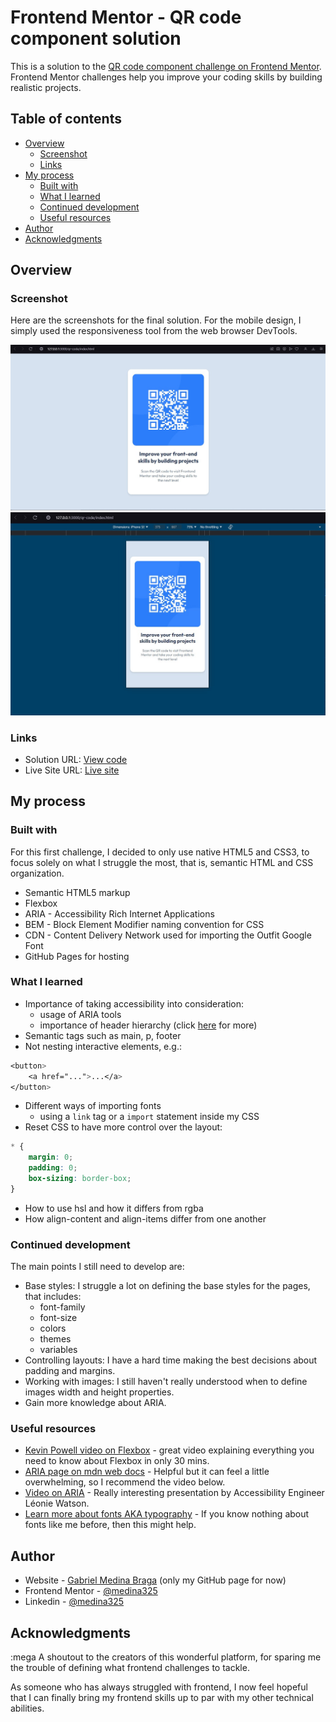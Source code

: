 # Frontend Mentor - QR code component solution

This is a solution to the [QR code component challenge on Frontend Mentor](https://www.frontendmentor.io/challenges/qr-code-component-iux_sIO_H). Frontend Mentor challenges help you improve your coding skills by building realistic projects.

## Table of contents

- [Overview](#overview)
  - [Screenshot](#screenshot)
  - [Links](#links)
- [My process](#my-process)
  - [Built with](#built-with)
  - [What I learned](#what-i-learned)
  - [Continued development](#continued-development)
  - [Useful resources](#useful-resources)
- [Author](#author)
- [Acknowledgments](#acknowledgments)

## Overview

### Screenshot

Here are the screenshots for the final solution. For the mobile design, I simply used the responsiveness tool from the web browser DevTools.

![Desktop Design](./docs/screenshot_desktop.jpg)
![Mobile Design](./docs/screenshot_mobile.jpg)

### Links

- Solution URL: [View code](https://github.com/medina325/qr-code-frontend-challenges)
- Live Site URL: [Live site](https://medina325.github.io/qr-code-frontend-challenges/)

## My process

### Built with

For this first challenge, I decided to only use native HTML5 and CSS3, to focus solely on what I struggle the most, that is, 
semantic HTML and CSS organization.

- Semantic HTML5 markup
- Flexbox
- ARIA - Accessibility Rich Internet Applications
- BEM - Block Element Modifier naming convention for CSS
- CDN - Content Delivery Network used for importing the Outfit Google Font
- GitHub Pages for hosting

### What I learned

- Importance of taking accessibility into consideration:
    - usage of ARIA tools
    - importance of header hierarchy (click [here](https://dequeuniversity.com/rules/axe/4.6/page-has-heading-one?application=axeAPI) for more)
- Semantic tags such as main, p, footer
- Not nesting interactive elements, e.g.:
```css
<button>
    <a href="...">...</a>
</button>
```
- Different ways of importing fonts
    - using a `link` tag or a `import` statement inside my CSS
- Reset CSS to have more control over the layout:
```css
* {
    margin: 0;
    padding: 0;
    box-sizing: border-box;
}
```
- How to use hsl and how it differs from rgba
- How align-content and align-items differ from one another

### Continued development

The main points I still need to develop are:
- Base styles: I struggle a lot on defining the base styles for the pages, that includes:
    - font-family
    - font-size
    - colors
    - themes
    - variables
- Controlling layouts: I have a hard time making the best decisions about padding and margins.
- Working with images: I still haven't really understood when to define images width and height properties.
- Gain more knowledge about ARIA.

### Useful resources

- [Kevin Powell video on Flexbox](https://www.youtube.com/watch?v=u044iM9xsWU&pp=ygUHZmxleGJveA%3D%3D) - great video explaining everything you need to know about Flexbox in only 30 mins.
- [ARIA page on mdn web docs](https://developer.mozilla.org/en-US/docs/Web/Accessibility/ARIA) - Helpful but it can feel a little overwhelming, so I recommend the video below.
- [Video on ARIA](https://www.example.com) - Really interesting presentation by Accessibility Engineer Léonie Watson.
- [Learn more about fonts AKA typography](https://fonts.google.com/knowledge/using_type/the_foundations_of_web_typography) - If you know nothing about fonts like me before, then this might help.

## Author

- Website - [Gabriel Medina Braga](https://github.com/medina325) (only my GitHub page for now)
- Frontend Mentor - [@medina325](https://www.frontendmentor.io/profile/medina325)
- Linkedin - [@medina325](https://www.linkedin.com/in/gabriel-medina-braga/)

## Acknowledgments

:mega A shoutout to the creators of this wonderful platform, for sparing me the trouble of defining what frontend challenges to tackle.

As someone who has always struggled with frontend, I now feel hopeful that I can finally bring my frontend skills up to par with my other technical abilities.

